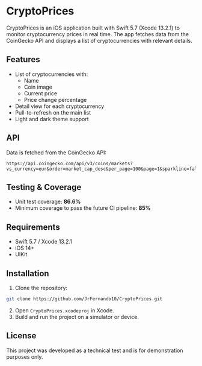 # CryptoPrices

CryptoPrices is an iOS application built with Swift 5.7 (Xcode 13.2.1) to monitor cryptocurrency prices in real time. The app fetches data from the CoinGecko API and displays a list of cryptocurrencies with relevant details.

## Features

- List of cryptocurrencies with:
  - Name
  - Coin image
  - Current price
  - Price change percentage
- Detail view for each cryptocurrency
- Pull-to-refresh on the main list
- Light and dark theme support

## API

Data is fetched from the CoinGecko API:

```
https://api.coingecko.com/api/v3/coins/markets?vs_currency=eur&order=market_cap_desc&per_page=100&page=1&sparkline=false
```

## Testing & Coverage

- Unit test coverage: **86.6%**
- Minimum coverage to pass the future CI pipeline: **85%**

## Requirements

- Swift 5.7 / Xcode 13.2.1
- iOS 14+
- UIKit

## Installation

1. Clone the repository:

```bash
git clone https://github.com/JrFernando10/CryptoPrices.git
```

2. Open `CryptoPrices.xcodeproj` in Xcode.
3. Build and run the project on a simulator or device.

## License

This project was developed as a technical test and is for demonstration purposes only.
